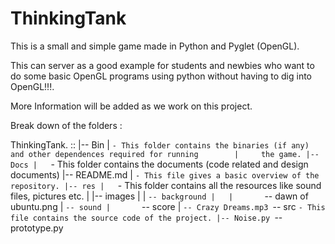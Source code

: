 ThinkingTank
============

This is a small and simple game made in Python and Pyglet (OpenGL).

This can server as a good example for students and newbies who want to do
some basic OpenGL programs using python without having to dig into OpenGL!!!.


More Information will be added as we work on this project.




Break down of the folders :


ThinkingTank. 
::
	    |-- Bin
	    |	`- This folder contains the binaries (if any) and other dependences required for running 	    |	  the game.
	    |-- Docs
	    | 	`- This folder contains the documents (code related and design documents)
	    |-- README.md
	    |	`- This file gives a basic overview of the repository.
	    |-- res
 	    |	`- This folder contains all the resources like sound files, pictures etc.
	    |   |-- images
	    |   |   `-- background
	    |   |       `-- dawn of ubuntu.png
	    |   `-- sound
	    |       `-- score
	    |           `-- Crazy Dreams.mp3
	      `-- src
		  `- This file contains the source code of the project.
	             |-- Noise.py
	       	     `-- prototype.py

